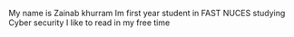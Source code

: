 My name is Zainab khurram
Im first year student in FAST NUCES studying Cyber security
I like to read in my free time

